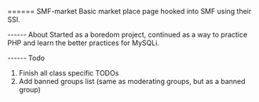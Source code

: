 ====== SMF-market
Basic market place page hooked into SMF using their SSI.

------ About
Started as a boredom project, continued as a way to practice PHP and learn the better practices for MySQLi.

------ Todo
1. Finish all class specific TODOs
2. Add banned groups list (same as moderating groups, but as a banned group)